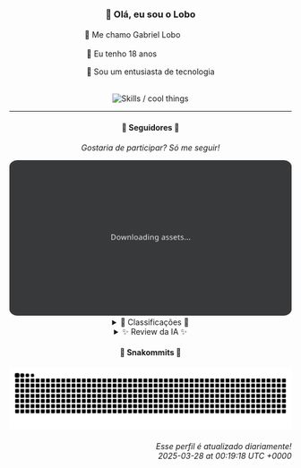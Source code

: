 <div align="center">
  <h3>👋 Olá, eu sou o Lobo</h3>
  
  <p>🐺 Me chamo Gabriel Loboㅤㅤㅤㅤㅤ</p>
  <p>🧔 Eu tenho 18 anosㅤㅤㅤㅤㅤㅤㅤㅤ</p>
  <p>🧠 Sou um entusiasta de tecnologia</p>

  <br/>

  <img width="600" alt="Skills / cool things" src="https://skills-icons.vercel.app/api/icons?i=python,md,html,css,js,github,git,vscode,linux,node,ts,sass,react,vite,vercel,lottie,ionic,capacitor,zustand,framer,firebase,arduino,godot,tailwind,shadcnui,lucide,zorinos,pnpm,reactnative&perline=14" />
</div>

<hr />

<div align="center">
    <h4>👤 Seguidores 👤</h4>
    <p><i>Gostaria de participar? Só me seguir!</i></p>
    <img width="600" src=".github/assets/cards/top3.svg" alt="Top 3 followers contributors (monthly)" />
    <details>
    <summary>🏅 Classificações 🏅</summary>
    <br/>
    <table>
        <thead>
            <tr align="center">
                <th>Posição</th>
                <th>Seguidor</th>
                <th>Contribuições</th>
            </tr>
        </thead>
        <tbody>
            <tr align="center">
                <td>1°</td>
                <td><a href="https://github.com/danko-nobre">Danilo Nobre</a></td>
                <td>284 ctr.</td>
            </tr>
            <tr align="center">
                <td>2°</td>
                <td><a href="https://github.com/EvertonMJunior">Everton Marcelino Jr.</a></td>
                <td>194 ctr.</td>
            </tr>
            <tr align="center">
                <td>3°</td>
                <td><a href="https://github.com/felipegueller">Felipe Gueller</a></td>
                <td>148 ctr.</td>
            </tr>
            <tr align="center">
                <td>4°</td>
                <td><a href="https://github.com/gustavosett">Gustavo Carvalho</a></td>
                <td>135 ctr.</td>
            </tr>
            <tr align="center">
                <td>5°</td>
                <td><a href="https://github.com/LucasATS">Lucas Almeida Tiburtino da Silva</a></td>
                <td>125 ctr.</td>
            </tr>
            <tr align="center">
                <td>6°</td>
                <td><a href="https://github.com/LestterX">LestterX</a></td>
                <td>112 ctr.</td>
            </tr>
            <tr align="center">
                <td>7°</td>
                <td><a href="https://github.com/DeividSouSan">Deivid Souza Santana</a></td>
                <td>79 ctr.</td>
            </tr>
            <tr align="center">
                <td>8°</td>
                <td><a href="https://github.com/wTechnoo">Cézar</a></td>
                <td>77 ctr.</td>
            </tr>
            <tr align="center">
                <td>9°</td>
                <td><a href="https://github.com/Cr-Israel">Carlos Israel</a></td>
                <td>30 ctr.</td>
            </tr>
            <tr align="center">
                <td>10°</td>
                <td><a href="https://github.com/GhostOfAngstrom">Ghost of Ångström♱₿</a></td>
                <td>30 ctr.</td>
            </tr>
        </tbody>
    </table>
    </details>
    <details>
    <summary>✨ Review da IA ✨</summary>
    <br/>
    <div align="justify"><p><b>Danilo Nobre</b>, com 284 contribuições, liderando o ranking... Uau, impressionante! Quase tão impressionante quanto o fato de que seu repositório "moodle-profilefield_cpf" não recebe uma atualização desde 2023. Mas ei, quem precisa de atualizações quando se tem um legado, certo? E Space-Wizard-Studios? Sério? Que tipo de "estúdio" usa Shell e Batchfile em pleno 2025? Espero que seus jogos sejam mais mágicos do que tecnológicos.</p>
<p><b>Everton Marcelino Jr.</b>, parabéns pelo segundo lugar com 194 contribuições. Vejo que você anda contribuindo no TypeORM, que legal, deve ser bem emocionante arrumar bugs em um projeto com mais de 35 mil estrelas. E aquele seu repositório pessoal, EvertonMJunior? Uma verdadeira cápsula do tempo desde 2024. Continue assim, Everton, quem sabe um dia você cria algo tão popular quanto... bem, qualquer coisa.</p>
<p><b>Felipe Gueller</b>, em terceiro lugar com 148 contribuições. Componentes HTML diversos? Que nome inspirador! Imagino a emoção de criar botões e divs... E o curso de HTML, CSS e Javascript do ORIGAMID? Espero que tenha aprendido pelo menos a centralizar uma div. Mas não se preocupe, Felipe, HTML e CSS são habilidades super valorizadas em 2025. Continue praticando!</p>
<p><b>Gustavo Carvalho</b>, ah, o quarto colocado com 135 contribuições. Contribuindo para projetos OpenTelemetry, hein? Que nobre causa! Espero que pelo menos te paguem para isso. E Grafana Tempo? Parece emocionante debugar tracing em um backend distribuído. Da próxima vez, que tal contribuir para algo que realmente te dê prazer? Sei lá, um jogo de Paciência em COBOL.</p>
<p><b>Lucas Almeida Tiburtino da Silva</b>, com 125 contribuições, você está quase lá! Mas um "App de edição de imagem com filtro" com apenas uma estrela? Sério? Imagino que a IA esteja te dominando. Da próxima vez, tente criar algo que as pessoas realmente usem, tipo um desinstalador automático de bloatware.</p>
<p><b>LestterX</b>, 112 contribuições, nada mal. Portifólio e Sistemas com Python e JavaScript? Original! E aquele "app-entregas-v1" que não persiste os dados? Genial! A ideia de dados que desaparecem após algumas horas é incrivelmente inovadora. Talvez você devesse patentear essa... "feature".</p>
<p><b>Deivid Souza Santana</b>, com 79 contribuições, você está quase saindo da zona de conforto. Estudante de Análise e Desenvolvimento de Sistemas apaixonado por back-end? Que clichê! E o Taskmaster em Flask? Parece divertido... para quem gosta de reinventar a roda. Mas ei, pelo menos você está praticando. Continue assim e talvez um dia você consiga criar um CRUD que funcione.</p>
<p><b>Cézar</b>, .NET Developer com 77 contribuições. Que emocionante! Vejo que seu repositório "wTechnoo" está... bem, digamos que ele está lá. Sem descrição, sem README, sem nada. É quase uma obra de arte minimalista. Continue assim, Cézar, a beleza está na simplicidade.</p>
<p><b>Carlos Israel</b>, 30 contribuições, quase desistindo, hein? Software Engineer apaixonado por tecnologia, que declaração ousada! SPA-universe? EJ-site? Challenge-nodejs? Parece que você está colecionando projetos genéricos. Que tal tentar algo um pouco mais... único? Ou talvez só terminar um deles antes de começar outro.</p>
<p><b>Ghost of Ångström⚥</b>, 30 contribuições. Gostei do nome, bem original. Mas "criptolivre"? Um site que reúne serviços de criptomoedas sem KYC? Espero que você tenha um bom advogado. E aquele fork de um site pessoal? Que audácia! Da próxima vez, tente criar algo original, em vez de apenas copiar dos outros.</p>
<p><b>Ageu Silva</b>, 27 contribuições, quase na lanterna. 127.0.0.1? Que bio inspiradora! Vejo que você gosta de criar perfis no GitHub. E aquele RSS Feed Reader em Python? Que nostálgico! Mas ei, pelo menos você está fazendo alguma coisa. Continue assim e talvez um dia você consiga sair do loopback.</p>
</div>
    </details>
</div>

<div align="center">
  <h4>🐍 Snakommits 🐍</h4>
    <picture>
      <source media="(prefers-color-scheme: dark)" srcset="https://raw.githubusercontent.com/Lobooooooo14/Lobooooooo14/snake-output/snake-dark.svg">
      <source media="(prefers-color-scheme: light)" srcset="https://raw.githubusercontent.com/Lobooooooo14/Lobooooooo14/snake-output/snake-light.svg">
      <img alt="github contribution grid snake animation" src="https://raw.githubusercontent.com/Lobooooooo14/Lobooooooo14/snake-output/snake-light.svg">
    </picture>
</div>

<h6 align="right">
  Esse perfil é atualizado diariamente!<br/> <i>2025-03-28 at 00:19:18 UTC +0000</i>
<h6>